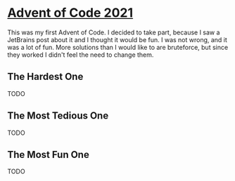 # [Advent of Code 2021](https://adventofcode.com/2021)

This was my first Advent of Code. I decided to take part, because
I saw a JetBrains post about it and I thought it would be fun.
I was not wrong, and it was a lot of fun. More solutions than I would like 
to are bruteforce, but since they worked I didn't feel the need to change them.

## The Hardest One

TODO

## The Most Tedious One

TODO

## The Most Fun One

TODO
